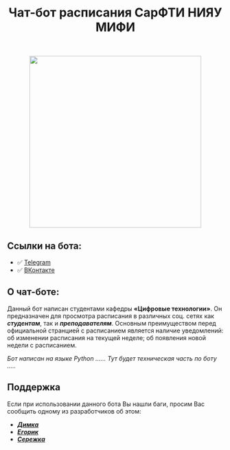 <h1 align="center">Чат-бот расписания СарФТИ НИЯУ МИФИ </h1>

<div style="margin-top: 50px;" align="center">
  <picture>
   <img width="400px" src="https://i.postimg.cc/T2LTRYDr/68747470733a2f2f73756e392d32302e757365726170692e636f6d2f696d70672f75577a534b7130797638477a7053746b55.jpg">
  </picture>
</div>

## Ссылки на бота:
- ✅ [Telegram](https://t.me/sarfti_schedule_bot)
- ✅ [ВКонтакте](https://vk.com/sarfti_schedule_bot)
## О чат-боте:
Данный бот написан студентами кафедры **«Цифровые технологии»**. Он предназначен для просмотра расписания в различных соц. сетях как ***студентам***, так и ***преподавателям***. Основным преимуществом перед официальной странцией с расписанием является наличие уведомлений: об изменении расписания на текущей неделе; об появления новой недели с расписанием.

_Бот написан на языке Python ...... Тут будет техническая часть по боту ....._

## Поддержка
Если при использовании данного бота Вы нашли баги, просим Вас сообщить одному из разработчиков об этом:
* [***Димка***]()
* [***Егорик***]()
* [***Сережка***]()
